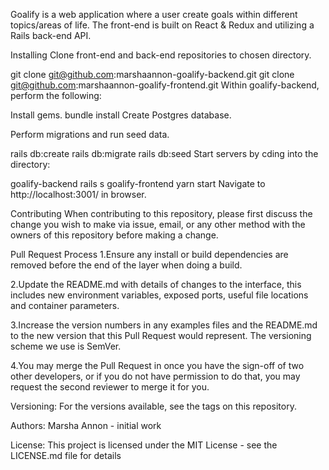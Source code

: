 
Goalify is a web application where a user create goals within different topics/areas of life. The front-end is built on React & Redux and utilizing a Rails back-end API.

Installing
Clone front-end and back-end repositories to chosen directory.

git clone git@github.com:marshaannon-goalify-backend.git
git clone git@github.com:marshaannon-goalify-frontend.git
Within goalify-backend, perform the following:

Install gems.
bundle install
Create Postgres database.

Perform migrations and run seed data.

rails db:create
rails db:migrate
rails db:seed
Start servers by cding into the directory:

goalify-backend
rails s
goalify-frontend
yarn start
Navigate to http://localhost:3001/ in browser.

Contributing
When contributing to this repository, please first discuss the change you wish to make via issue, email, or any other method with the owners of this repository before making a change.

Pull Request Process
1.Ensure any install or build dependencies are removed before the end of the layer when doing a build.

2.Update the README.md with details of changes to the interface, this includes new environment variables, exposed ports, useful file locations and container parameters.

3.Increase the version numbers in any examples files and the README.md to the new version that this Pull Request would represent. The versioning scheme we use is SemVer.

4.You may merge the Pull Request in once you have the sign-off of two other developers, or if you do not have permission to do that, you may request the second reviewer to merge it for you.

Versioning: For the versions available, see the tags on this repository.

Authors: Marsha Annon - initial work

License: This project is licensed under the MIT License - see the LICENSE.md file for details
